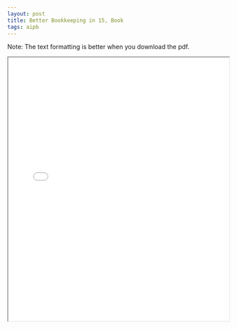 ```yaml
---
layout: post
title: Better Bookkeeping in 15, Book
tags: aipb
--- 
```


Note: The text formatting is better when you download the pdf.

<div class="pdf-container">
    <iframe src="/assets/aipb/Better-Bookkeeping-in-15-Minutes—2023.pdf"
    height="600" width="100%" allowfullscreen="true">
    </iframe>
</div>

